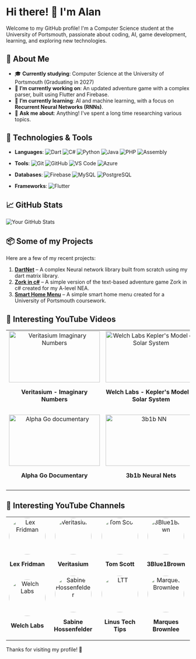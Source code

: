 # Hi there! 👋 I'm Alan

Welcome to my GitHub profile! I'm a Computer Science student at the University of Portsmouth, passionate about coding, AI, game development, learning, and exploring new technologies.

## 🚀 About Me

- 🎓 **Currently studying**: Computer Science at the University of Portsmouth (Graduating in 2027)
- 🔭 **I’m currently working on**: An updated adventure game with a complex parser, built using Flutter and Firebase.
- 🌱 **I’m currently learning**: AI and machine learning, with a focus on **Recurrent Neural Networks (RNNs)**.
- 💬 **Ask me about**: Anything! I've spent a long time researching various topics.

## 🔧 Technologies & Tools

- **Languages**:
  ![Dart](https://img.shields.io/badge/-Dart-00B4A0?style=flat&logo=dart&logoColor=white)
  ![C#](https://img.shields.io/badge/-C%23-239120?style=flat&logo=c-sharp&logoColor=white)
  ![Python](https://img.shields.io/badge/-Python-3776AB?style=flat&logo=python&logoColor=white)
  ![Java](https://img.shields.io/badge/-Java-007396?style=flat&logo=java&logoColor=white)
  ![PHP](https://img.shields.io/badge/-PHP-777BB4?style=flat&logo=php&logoColor=white)
  ![Assembly](https://img.shields.io/badge/-Assembly-28A745?style=flat&logo=assembly&logoColor=white)

- **Tools**:
  ![Git](https://img.shields.io/badge/-Git-F05032?style=flat&logo=git&logoColor=white)
  ![GitHub](https://img.shields.io/badge/-GitHub-181717?style=flat&logo=github&logoColor=white)
  ![VS Code](https://img.shields.io/badge/-VS%20Code-007ACC?style=flat&logo=visualstudiocode&logoColor=white)
  ![Azure](https://img.shields.io/badge/-Azure-0089D6?style=flat&logo=microsoft-azure&logoColor=white)

- **Databases**:
  ![Firebase](https://img.shields.io/badge/-Firebase-FFCA28?style=flat&logo=firebase&logoColor=black)
  ![MySQL](https://img.shields.io/badge/-MySQL-4479A1?style=flat&logo=mysql&logoColor=white)
  ![PostgreSQL](https://img.shields.io/badge/-PostgreSQL-4169E1?style=flat&logo=postgresql&logoColor=white)

- **Frameworks**:
  ![Flutter](https://img.shields.io/badge/-Flutter-02569B?style=flat&logo=flutter&logoColor=white)

## 📈 GitHub Stats

![Your GitHub Stats](https://github-readme-stats.vercel.app/api?username=AlanMet&show_icons=true&count_private=true&hide_title=true&theme=radical)

## 📦 Some of my Projects

Here are a few of my recent projects:

1. **[DartNet](https://github.com/AlanMet/DartNet)** – A complex Neural network library built from scratch using my dart matrix library.
2. **[Zork in c#](https://github.com/AlanMet/Zork)** – A simple version of the text-based adventure game Zork in c# created for my A-level NEA.
3. **[Smart Home Menu](https://github.com/AlanMet/SmartHome)** – A simple smart home menu created for a University of Portsmouth coursework.

## 🎥 Interesting YouTube Videos

<table style="width:100%; border-spacing: 20px; text-align: center;">
  <tr>
    <td>
      <a href="https://www.youtube.com/watch?v=cUzklzVXJwo">
        <img src="https://img.youtube.com/vi/cUzklzVXJwo/hqdefault.jpg" alt="Veritasium Imaginary Numbers" style="width: 249px; height: 140px;">
      </a>
      <p><strong>Veritasium - Imaginary Numbers</strong></p>
    </td>
    <td>
      <a href="https://www.youtube.com/watch?v=Phscjl0u6TI">
        <img src="https://img.youtube.com/vi/Phscjl0u6TI/hqdefault.jpg" alt="Welch Labs Kepler's Model of Solar System" style="width: 249px; height: 140px;">
      </a>
      <p><strong>Welch Labs - Kepler's Model of Solar System</strong></p>
    </td>
    <td>
      <a href="https://www.youtube.com/watch?v=YaK1e_-aUVw">
        <img src="https://img.youtube.com/vi/YaK1e_-aUVw/hqdefault.jpg" alt="Frank Lloyd Wright (Architectural Digest)" style="width: 249px; height: 140px;">
      </a>
      <p><strong>Architectural Digest: Frank Lloyd Wright</strong></p>
    </td>
    <td>
      <a href="https://www.youtube.com/watch?v=IQWaTIMHruk">
        <img src="https://img.youtube.com/vi/IQWaTIMHruk/hqdefault.jpg" alt="Incredible Documentary (Trailer)" style="width: 249px; height: 140px;">
      </a>
      <p><strong>Incredible Netflix Documentary (Trailer)</strong></p>
    </td>
  </tr>
  <tr>
    <td>
      <a href="https://www.youtube.com/watch?v=WXuK6gekU1Y">
        <img src="https://img.youtube.com/vi/WXuK6gekU1Y/hqdefault.jpg" alt="Alpha Go documentary" style="width: 249px; height: 140px;">
      </a>
      <p><strong>Alpha Go Documentary</strong></p>
    </td>
    <td>
      <a href="https://www.youtube.com/watch?v=aircAruvnKk">
        <img src="https://img.youtube.com/vi/aircAruvnKk/hqdefault.jpg" alt="3b1b NN" style="width: 249px; height: 140px;">
      </a>
      <p><strong>3b1b Neural Nets</strong></p>
    </td>
    <td>
      <a href="https://www.youtube.com/watch?v=8d6jf7s6_Qs">
        <img src="https://img.youtube.com/vi/8d6jf7s6_Qs/hqdefault.jpg" alt="simplest neural network example" style="width: 249px; height: 140px;">
      </a>
      <p><strong>Simplest NN example</strong></p>
    </td>
    <td>
      <a href="https://www.youtube.com/watch?v=Pfcd0gWNIog&">
        <img src="https://img.youtube.com/vi/Pfcd0gWNIog/hqdefault.jpg" alt="Javier Milei speech in davos" style="width: 249px; height: 140px;">
      </a>
      <p><strong>Javier Milei's economic forum speech</strong></p>
    </td>
  </tr>
</table>

## 🌟 Interesting YouTube Channels

<table style="width:100%; text-align: center; border-spacing: 20px;">
  <tr>
    <td style="text-align: center;">
      <a href="https://www.youtube.com/@lexfridman">
        <img src="https://yt3.googleusercontent.com/ytc/AIdro_kSzDQxM_5VTZP_kapf1jJfzlHHJeECbFM9cx_dQ8guTAl-=s160-c-k-c0x00ffffff-no-rj" alt="Lex Fridman" style="width: 100px; height: 100px; border-radius: 50%; display: block; margin: 0 auto;">
      </a>
      <p><strong>Lex Fridman</strong></p>
    </td>
    <td style="text-align: center;">
      <a href="https://www.youtube.com/@veritasium">
        <img src="https://yt3.googleusercontent.com/ytc/AIdro_nSatGjGLZG1_O1ztYxuKvRazCbk9A0kPhtt2NxEH4ZKfA=s160-c-k-c0x00ffffff-no-rj" alt="Veritasium" style="width: 100px; height: 100px; border-radius: 50%; display: block; margin: 0 auto;">
      </a>
      <p><strong>Veritasium</strong></p>
    </td>
    <td style="text-align: center;">
      <a href="https://www.youtube.com/@TomScottGo">
        <img src="https://yt3.googleusercontent.com/8cTZddHsBNWUB3jl3_4OwGNq8NRFI4CTWLflM_ZpdjPG_qOVSSKj45Jd2kOExKOJdYi_Lbi80w=s160-c-k-c0x00ffffff-no-rj" alt="Tom Scott" style="width: 100px; height: 100px; border-radius: 50%; display: block; margin: 0 auto;">
      </a>
      <p><strong>Tom Scott</strong></p>
    </td>
    <td style="text-align: center;">
      <a href="https://www.youtube.com/@3blue1brown">
        <img src="https://yt3.googleusercontent.com/ytc/AIdro_nFzZFPLxPZRHcE3SSwzdrbuWqfoWYwLAu0_2iO6blQYAU=s176-c-k-c0x00ffffff-no-rj-mo" alt="3Blue1Brown" style="width: 100px; height: 100px; border-radius: 50%; display: block; margin: 0 auto;">
      </a>
      <p><strong>3Blue1Brown</strong></p>
    </td>
  </tr>
  <tr>
    <td style="text-align: center;">
      <a href="https://www.youtube.com/@WelchLabsVideo">
        <img src="https://yt3.googleusercontent.com/Hqn6st1mzGYcnBI3rjNYqylkolPp-iWG6mErZYpoOaZ0F6Uqbr-Sm-5VfAi_GkuUivN1ND-CQaY=s160-c-k-c0x00ffffff-no-rj" alt="Welch Labs" style="width: 100px; height: 100px; border-radius: 50%; display: block; margin: 0 auto;">
      </a>
      <p><strong>Welch Labs</strong></p>
    </td>
    <td style="text-align: center;">
      <a href="https://www.youtube.com/@SabineHossenfelder">
        <img src="https://yt3.googleusercontent.com/rN0sMKGXLGcG-gWIYKnbMyKCgEaIeY62P1vaslUPO_3QObfnwBZNG2hyTmysFYRayXt0LKHJ=s160-c-k-c0x00ffffff-no-rj" alt="Sabine Hossenfelder" style="width: 100px; height: 100px; border-radius: 50%; display: block; margin: 0 auto;">
      </a>
      <p><strong>Sabine Hossenfelder</strong></p>
    </td>
    <td style="text-align: center;">
      <a href="https://www.youtube.com/@LinusTechTips">
        <img src="https://yt3.googleusercontent.com/Vy6KL7EM_apxPSxF0pPy5w_c87YDTOlBQo3MADDF0Wl51kwxmt9wmRotnt2xQXwlrcyO0Xe56w=s160-c-k-c0x00ffffff-no-rj" alt="LTT" style="width: 100px; height: 100px; border-radius: 50%; display: block; margin: 0 auto;">
      </a>
      <p><strong>Linus Tech Tips</strong></p>
    </td>
    <td style="text-align: center;">
      <a href="https://www.youtube.com/@mkbhd">
        <img src="https://yt3.googleusercontent.com/lkH37D712tiyphnu0Id0D5MwwQ7IRuwgQLVD05iMXlDWO-kDHut3uI4MgIEAQ9StK0qOST7fiA=s160-c-k-c0x00ffffff-no-rj" alt="Marques Brownlee" style="width: 100px; height: 100px; border-radius: 50%; display: block; margin: 0 auto;">
      </a>
      <p><strong>Marques Brownlee</strong></p>
    </td>
  </tr>
</table>
Thanks for visiting my profile! 🚀
